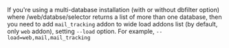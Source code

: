 If you're using a multi-database installation (with or without dbfilter
option) where /web/databse/selector returns a list of more than one
database, then you need to add `mail_tracking` addon to wide load addons
list (by default, only `web` addon), setting `--load` option. For
example, `--load=web,mail,mail_tracking`
